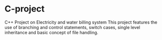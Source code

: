 # C-project
C++ Project on Electricity and water billing system 
This project features the use of branching and control statements, switch cases, single level inheritance and basic concept of file handling.
